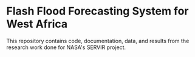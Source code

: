 # Flash Flood Forecasting System for West Africa
This repository contains code, documentation, data, and results from the research work done for NASA's SERVIR project.
